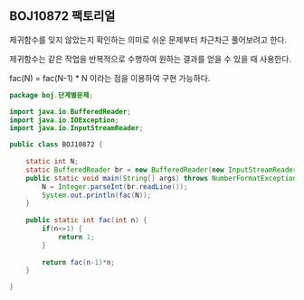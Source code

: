 ## BOJ10872 팩토리얼

제귀함수를 잊지 않았는지 확인하는 의미로 쉬운 문제부터 차근차근 풀어보려고 한다.



제귀함수는 같은 작업을 반복적으로 수행하여 원하는 결과를 얻을 수 있을 때 사용한다.



fac(N) = fac(N-1) * N 이라는 점을 이용하여 구현 가능하다.

```java
package boj.단계별문제;

import java.io.BufferedReader;
import java.io.IOException;
import java.io.InputStreamReader;

public class BOJ10872 {
	
	static int N;
	static BufferedReader br = new BufferedReader(new InputStreamReader(System.in));
	public static void main(String[] args) throws NumberFormatException, IOException {
		N = Integer.parseInt(br.readLine());
		System.out.println(fac(N));
	}
	
	public static int fac(int n) {
		if(n<=1) {
			return 1;
		}
		
		return fac(n-1)*n;
	}

}

```

